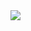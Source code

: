 <img src="https://capsule-render.vercel.app/api?type=Waving&color=auto&height=300&section=header&text=Greetings!&fontSize=90" />
